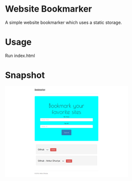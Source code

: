 # Website Bookmarker
  A simple website bookmarker which uses a static storage.

# Usage
  Run index.html

# Snapshot
  <img src="/Screenshot-2018-6-28 Site Bookmarker.png" width="80%" alt="website-bookmarker" />
